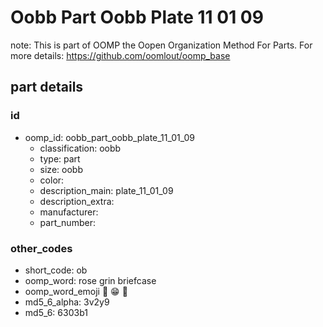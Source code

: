 # Oobb Part Oobb Plate 11 01 09  

note: This is part of OOMP the Oopen Organization Method For Parts. For more details: https://github.com/oomlout/oomp_base

##  part details





### id
* oomp_id: oobb_part_oobb_plate_11_01_09
  * classification: oobb
  * type: part
  * size: oobb
  * color: 
  * description_main: plate_11_01_09
  * description_extra: 
  * manufacturer: 
  * part_number: 

### other_codes
* short_code: ob
* oomp_word: rose grin briefcase
* oomp_word_emoji :rose: :grin: :briefcase:
* md5_6_alpha: 3v2y9
* md5_6: 6303b1
